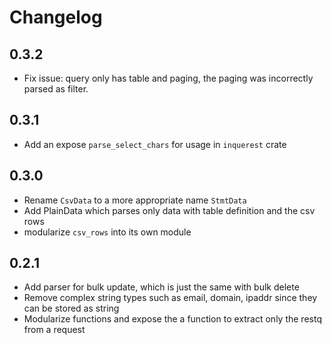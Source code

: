 # Changelog

## 0.3.2
- Fix issue: query only has table and paging, the paging was incorrectly parsed as filter.

## 0.3.1
 - Add an expose `parse_select_chars` for usage in `inquerest` crate

## 0.3.0
- Rename `CsvData` to a more appropriate name `StmtData`
- Add PlainData which parses only data with table definition and the csv rows
- modularize `csv_rows` into its own module

## 0.2.1
- Add parser for bulk update, which is just the same with bulk delete
- Remove complex string types such as email, domain, ipaddr since they can be stored as string
- Modularize functions and expose the a function to extract only the restq from a request
